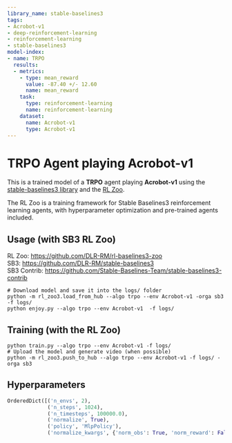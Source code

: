 ```yaml
---
library_name: stable-baselines3
tags:
- Acrobot-v1
- deep-reinforcement-learning
- reinforcement-learning
- stable-baselines3
model-index:
- name: TRPO
  results:
  - metrics:
    - type: mean_reward
      value: -87.40 +/- 12.60
      name: mean_reward
    task:
      type: reinforcement-learning
      name: reinforcement-learning
    dataset:
      name: Acrobot-v1
      type: Acrobot-v1
---
```


# **TRPO** Agent playing **Acrobot-v1**
This is a trained model of a **TRPO** agent playing **Acrobot-v1**
using the [stable-baselines3 library](https://github.com/DLR-RM/stable-baselines3)
and the [RL Zoo](https://github.com/DLR-RM/rl-baselines3-zoo).

The RL Zoo is a training framework for Stable Baselines3
reinforcement learning agents,
with hyperparameter optimization and pre-trained agents included.

## Usage (with SB3 RL Zoo)

RL Zoo: https://github.com/DLR-RM/rl-baselines3-zoo<br/>
SB3: https://github.com/DLR-RM/stable-baselines3<br/>
SB3 Contrib: https://github.com/Stable-Baselines-Team/stable-baselines3-contrib

```
# Download model and save it into the logs/ folder
python -m rl_zoo3.load_from_hub --algo trpo --env Acrobot-v1 -orga sb3 -f logs/
python enjoy.py --algo trpo --env Acrobot-v1  -f logs/
```

## Training (with the RL Zoo)
```
python train.py --algo trpo --env Acrobot-v1 -f logs/
# Upload the model and generate video (when possible)
python -m rl_zoo3.push_to_hub --algo trpo --env Acrobot-v1 -f logs/ -orga sb3
```

## Hyperparameters
```python
OrderedDict([('n_envs', 2),
             ('n_steps', 1024),
             ('n_timesteps', 100000.0),
             ('normalize', True),
             ('policy', 'MlpPolicy'),
             ('normalize_kwargs', {'norm_obs': True, 'norm_reward': False})])
```
